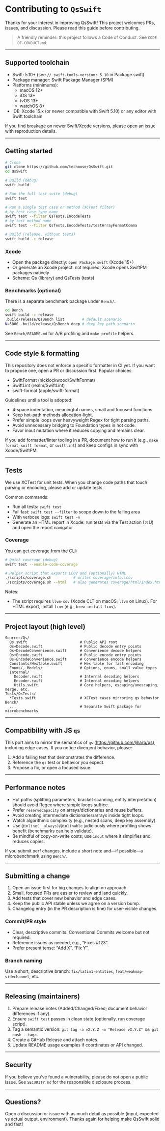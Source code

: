 # Contributing to `QsSwift`

Thanks for your interest in improving QsSwift! This project welcomes PRs, issues, and discussion.
Please read this guide before contributing.

> A friendly reminder: this project follows a Code of Conduct. See `CODE-OF-CONDUCT.md`.

---

## Supported toolchain

- Swift: 5.10+ (see `// swift-tools-version: 5.10` in Package.swift)
- Package manager: Swift Package Manager (SPM)
- Platforms (minimums):
  - macOS 12+
  - iOS 13+
  - tvOS 13+
  - watchOS 8+
- IDE: Xcode 15.x (or newer compatible with Swift 5.10) or any editor with Swift toolchain

If you find breakage on newer Swift/Xcode versions, please open an issue with reproduction details.

---

## Getting started

```bash
# Clone
git clone https://github.com/techouse/QsSwift.git
cd QsSwift

# Build (debug)
swift build

# Run the full test suite (debug)
swift test

# Run a single test case or method (XCTest filter)
# by test case type name
swift test --filter QsTests.EncodeTests
# by test method name
swift test --filter QsTests.EncodeTests/testArrayFormatComma

# Build (release, without tests)
swift build -c release
```

### Xcode

- Open the package directly: `open Package.swift` (Xcode 15+)
- Or generate an Xcode project: not required; Xcode opens SwiftPM packages natively
- Scheme: Qs (library) and QsTests (tests)

### Benchmarks (optional)

There is a separate benchmark package under `Bench/`.

```bash
cd Bench
swift build -c release
.build/release/QsBench list        # default scenario
N=5000 .build/release/QsBench deep # deep key path scenario
```

See `Bench/README.md` for A/B profiling and `make profile` helpers.

---

## Code style & formatting

This repository does not enforce a specific formatter in CI yet. If you want to propose one, open a PR or discussion first. Popular choices:

- SwiftFormat (nicklockwood/SwiftFormat)
- SwiftLint (realm/SwiftLint)
- swift-format (apple/swift-format)

Guidelines until a tool is adopted:

- 4‑space indentation, meaningful names, small and focused functions.
- Keep hot-path methods allocation-light.
- Prefer simple loops over heavyweight Regex for tight parsing paths.
- Avoid unnecessary bridging to Foundation types in hot code.
- Favor inout mutation where it reduces copying and remains clear.

If you add formatter/linter tooling in a PR, document how to run it (e.g., `make format`, `swift format`, or `swiftlint`) and keep configs in sync with Xcode/SwiftPM.

---

## Tests

We use XCTest for unit tests. When you change code paths that touch parsing or encoding, please add or update tests.

Common commands:

- Run all tests: `swift test`
- Fail fast: `swift test --filter` to scope down to the failing area
- With verbose logs: `swift test -v`
- Generate an HTML report in Xcode: run tests via the Test action (⌘U) and open the report navigator

### Coverage

You can get coverage from the CLI:

```bash
# Quick coverage (debug)
swift test --enable-code-coverage

# Helper script that exports LCOV and (optionally) HTML
./scripts/coverage.sh          # writes coverage/info.lcov
./scripts/coverage.sh --html   # also generates coverage/html/index.html and opens it
```

Notes:
- The script requires `llvm-cov` (Xcode CLT on macOS; `llvm` on Linux). For HTML export, install `lcov` (e.g., `brew install lcov`).

---

## Project layout (high level)

```
Sources/Qs/
  Qs.swift                        # Public API root
  Qs+Decode.swift                 # Public decode entry points
  Qs+DecodeConvenience.swift      # Convenience decode helpers
  Qs+Encode.swift                 # Public encode entry points
  Qs+EncodeConvenience.swift      # Convenience encode helpers
  Constants/HexTable.swift        # Hex table for fast encoding
  Enums/, Models/                 # Options, enums, small value types
  Internal/
    Decoder.swift                 # Internal decoding helpers
    Encoder.swift                 # Internal encoding helpers
    Utils.swift                   # Core helpers, escaping/unescaping, merge, etc.
Tests/QsTests/
  *Tests.swift                    # XCTest cases mirroring qs behavior
Bench/
  ...                             # Separate Swift package for microbenchmarks
```

---

## Compatibility with JS `qs`

This port aims to mirror the semantics of `qs` (https://github.com/ljharb/qs), including edge cases.
If you notice divergent behavior, please:

1. Add a failing test that demonstrates the difference.
2. Reference the `qs` test or behavior you expect.
3. Propose a fix, or open a focused issue.

---

## Performance notes

- Hot paths (splitting parameters, bracket scanning, entity interpretation) should avoid Regex where simple loops suffice.
- Prefer `reserveCapacity` on arrays/dictionaries and reuse buffers.
- Avoid creating intermediate dictionaries/arrays inside tight loops.
- Watch algorithmic complexity (e.g., nested scans, deep key assembly).
- Use `@inline(__always)`/`@inlinable` judiciously where profiling shows benefit (benchmarks can help validate).
- Be mindful of copy-on-write costs; use `inout` where it simplifies and reduces copies.

If you submit perf changes, include a short note and—if possible—a microbenchmark using `Bench/`.

---

## Submitting a change

1. Open an issue first for big changes to align on approach.
2. Small, focused PRs are easier to review and land quickly.
3. Add tests that cover new behavior and edge cases.
4. Keep the public API stable unless we agree on a version bump.
5. Changelog entry (in the PR description is fine) for user-visible changes.

### Commit/PR style

- Clear, descriptive commits. Conventional Commits welcome but not required.
- Reference issues as needed, e.g., “Fixes #123”.
- Prefer present tense: “Add X”, “Fix Y”.

### Branch naming

Use a short, descriptive branch: `fix/latin1-entities`, `feat/weakmap-sidechannel`, etc.

---

## Releasing (maintainers)

1. Prepare release notes (Added/Changed/Fixed; document behavior differences if any).
2. Ensure `swift test` passes in clean state (optionally, run coverage script).
3. Tag a semantic version: `git tag -a vX.Y.Z -m "Release vX.Y.Z" && git push --tags`.
4. Create a GitHub Release and attach notes.
5. Update README usage examples if coordinates or API changed.

---

## Security

If you believe you’ve found a vulnerability, please do not open a public issue.
See `SECURITY.md` for the responsible disclosure process.

---

## Questions?

Open a discussion or issue with as much detail as possible (input, expected vs actual output, environment).
Thanks again for helping make QsSwift solid and fast!

